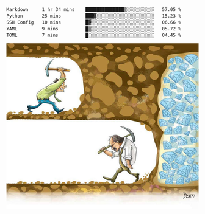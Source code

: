 <!--START_SECTION:waka-->

```txt
Markdown     1 hr 34 mins    ██████████████▒░░░░░░░░░░   57.05 %
Python       25 mins         ███▓░░░░░░░░░░░░░░░░░░░░░   15.23 %
SSH Config   10 mins         █▓░░░░░░░░░░░░░░░░░░░░░░░   06.66 %
YAML         9 mins          █▒░░░░░░░░░░░░░░░░░░░░░░░   05.72 %
TOML         7 mins          █░░░░░░░░░░░░░░░░░░░░░░░░   04.45 %
```

<!--END_SECTION:waka-->
![](diamant.jpg)
